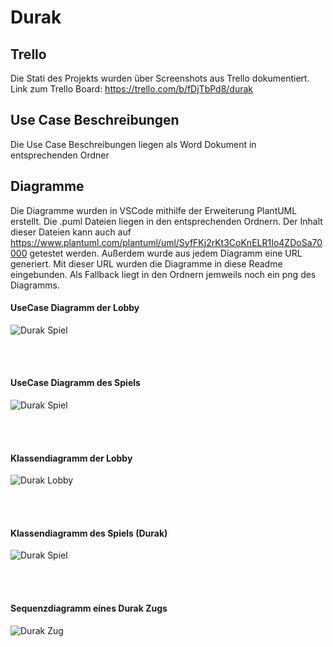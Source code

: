 # Durak

## Trello
Die Stati des Projekts wurden über Screenshots aus Trello dokumentiert. 
Link zum Trello Board:
https://trello.com/b/fDjTbPd8/durak

## Use Case Beschreibungen
Die Use Case Beschreibungen liegen als Word Dokument in entsprechenden Ordner

## Diagramme
Die Diagramme wurden in VSCode mithilfe der Erweiterung PlantUML erstellt. Die .puml Dateien liegen in den entsprechenden Ordnern. Der Inhalt dieser Dateien kann auch auf https://www.plantuml.com/plantuml/uml/SyfFKj2rKt3CoKnELR1Io4ZDoSa70000 getestet werden. Außerdem wurde aus jedem Diagramm eine URL generiert. Mit dieser URL wurden die Diagramme in diese Readme eingebunden. Als Fallback liegt in den Ordnern jemweils noch ein png des Diagramms.

#### UseCase Diagramm der Lobby
![Durak Spiel](https://www.plantuml.com/plantuml/svg/TLD1JiCm4BplA_O8X_A0g8fQK6-Sg7Y04szTgwvThHqA0lwE4rkEGo6dtPd9xdWiRtmG78Qp0J1q21WSibR7W58pzK4x2-1Fsbu4Y_CdOFnUFVN2qwFeJuhTOEMJCuxnUjI15WB7aZYHdObgcDWjixlUeFkZaEwghSA3C9umQ_lW-Fz5YRvPymqmUXTM6S9drtKVc9pVlP0Y7rWJaxr7uJ42YTbfQvnI6NvsIjj4R0U_9DmG4hE_Q398x0CPa_dIrPAET60AMLAwIiBHbx4ewQ3jR2wXzQJfiZ8xrJNvHco4zvaktHY768F2Pj8HDoEVwmMrscNxIL8wW5BYQlNLbfyX5n6jZbw1OxvLct9T0cEU5JB7Ku7pOMeq9L1R-mlAAKAqWWzjie0DhjVQzcQGrBPGncT1j3Gfw3twa3ugbfBY4PjQL18ODVbActeFJFP-BPdfJPmJN-8F "UseCase_Lobby")

<br>
<br>

#### UseCase Diagramm des Spiels
![Durak Spiel](https://www.plantuml.com/plantuml/svg/TLBBRi8m4BplL-on7EW7H2Y2zjeRQk-RP9DO61kj3Qdw-FSws349gBcmymWpkyhMUH9_FchGt7hq5aLrlST62TTUMGFW3igSIEZu3HYUTySrENwX-j29FPlcrMehEFJAyy9WfM69OgM36wxgJiGE3-o-fyOEodJOadQShBMtydzEb1zIVW5eLB3OdnHhbWB9OPedQMSwOTKcCQD9_c3nh1hL9SCCB_vSSoWJBM_N4G36kv7fDCTCZ5TxYk32eiavDglndOpcbehPDCcGvYXJQcbM4LzogObnTQ-uoj1GtNyfxaSYN2LlYUlrJvalCjjjASIDbXoa8R2pzZFobhd8mrp-BWzdMznBqpfmgv8l0ZaTdyk9nG8t6_xq0PGbm3RyXY_x3m00 "UseCase_Spiel")

<br>
<br>

#### Klassendiagramm der Lobby
![Durak Lobby](https://www.plantuml.com/plantuml/svg/XLJDSjCm4BxhANR20PB6cGIQYmzCanI6Gc4wvCXmKEADBQn86Kck8GolnGlmOgmisOaxfTW7sVjz-_VjsbVMSUEglOJhol0IRlLcyuCnMmfru8RlVpAWQoMvjKk-BNEZAvMjjDG6wa8uF8EroT04Q2E9onhiUGCkd3DYKpcysMgr5aU4QO0NnkWwE3sxdFhxP7whbOlGbAvvT5aNFDErK3dikBJ8s2_6jZu9h0y29He8HLyelaT8OKsfLTwOaWFHQcrStxhdGlOjA79KQ9k0QOWR0EiV3UOerJNkX19eKBqufm_FY6ilxXFuhKQxBPuWB54uWpx4aDfKsY58tBc6yLbBYIfjdZyAPsFpGIF_ahmnrY6H34ELWVTkbMh6tEgaTpjA7iIBpNxv6Y2kQhJa756JjXf7Ga9I24l2DJ9umSVWrHp3eSw6hPPAwZply1F2AnkH6FKnxQ8c_I6tfLEoxmzBu-h82ndn_pLm0M6OqHvU7YGBnYxbDrtwEE_ziQjKwOHM4Q9MZyIdJuI4N6hTLd6aCTuP_S5tbCADSgSCguAxBhJYsyA8RK5ztsdh6icYPHWf1oFkkSDFhJtoObTZE7EW7AYgVR_Ic2ifgTQ0XFTtN6Mbhm-e-h1Ru6X0VZq3e_Zpkw3zecyE5jPsqNkgjz7XPJnVnVCoddFlnrZOly5i03f9O32TJ4Q3xlDDmMloch7MC9XD9lC19CceSGaRa0AjdNEmGG6Q_Zo0OTjFdWsvvnGdsIKubJ5wK0Pnxj7KN3hibn8udarUpV1IK9KxFXRlnFXdh5aNwwp05BBuRo4-C7P52qo_wBy0 "Durak Lobby")

<br>
<br>

#### Klassendiagramm des Spiels (Durak)
![Durak Spiel](https://www.plantuml.com/plantuml/svg/VLN1Rjim3BtxAuZii1LfWcneBqOnD6tHjUiEmG9qm8OTb9YsjTXI8CiBuAw_jH_OZuqIPSLfXZc0RP6Fr2Fvh5msLXZRrXNSj4PiOBcLM2L9iv5gAuoednAWwxeIJNCbrfl2w5PbrxhI1dQbj3XmQvEXOTUg8cpYVQ-zSswjaQlMulrQgwNi46RidXkZTnpqwcpcVdlphLOsk6PqdOUGPIaolPEgW5nK3IR9SvAitIPC7fZof74BD2bRqNpxpdOhQsUzLvRNFz5Ob9ai1bZs25KObFcHtPgstkOft0gpuWPC31POgO3Z1JioN6zIkA6xNu-jRDRb0xKS2Jsd3MIUDnjUF_PCMbK4szCpXndYKid6OgIIBbgriKY0GRbBwwFUC8DJOAOdC6G0NLjS8QgCS2T7BRZ1N2g9Xfon_9CNxHXW1f41HUL9NCNSOr_7ewW8v2DyxQTz5QVmbPuUurXUQLsz62UN4eOwXXzwu-RnqJrorm6fLN2XL1tXIPyOCeLwKTg5qNvZdllX3cZwx4hKI2oMf5LLS3bRWksqiI_CjP3LeMbiT5LH_i_kmPPIg2m5lo-9ZmDzgP-efjY9VGC6WoGfE8A-ZP6j3-ZbdJln7MXmHxD8uGlTzo6-Jts8xzrjQDemiHD73mfQZBITCTJif1l5vSOrnF1NKJeIIxGTuTWmb87wu9KXL3UC9XgesffBwMd07PekREoGkdzVo7Kq6sox6EuR7yCVI0tOCuV7lKo3PTwBESOVI2fsWzAmXzTtD59V2f3CmfPMjBunZ2Z__2wfvNGomRnfNFQ4ZwNHsn7eoGH6xwRJyr6KNWf-u1OkZe3qz9D9eHGMtYU9NqNtR3ezcus2AYA6bnU_7E9i50GGKjFR_w95cmCTuU2ATAcEwGo_o6DM_mIjZ6ZNfQLJfuQW81UKND89H7yxVm40 "Durak Spiel")

<br>
<br>

#### Sequenzdiagramm eines Durak Zugs

![Durak Zug](https://www.plantuml.com/plantuml/svg/hLVDRjj64BxpAGRkeJPi6T6b1wCrOiTnKjG5YZfeWK2NfJWYjrekbTsb1Ales-GPSl9DBzPlVoXIicgZQNMGpDtv_UQR6VgrTSAujbPqqnenfuzjcMLsBlL2657JdndXS-yU59DrHawzQ1OEhunfLcyQrHZAbPZEu-7KDUQwCGMRmrTuAatJwY9UhohfkB--RRGRweMRjzf9zx2lgSHAlpFC-XcPtdgwVn9OJ8y_jQod_3DRAqg-KhBKDMj7KtoneUol8IGsIITixkICxwJcmqblR_SY-qPyQiMktVjA5CrAwf9cGbdEicz7N_F9Ck6HfAFnELtfqZ0YC4SaB8bnTxLtdd50X-uVhEFQ7za7csH_O-DO5h843hXOVdLOC2UNmd48OqoZI--4HgFJqmjY0yVq4uZ8DD6AIrHLDtXGF7CN97Ag9Fm7gh8Zu1nIaxCP0FHMBcb9fwS4qJcyGDPrv_xdWcutZwNNg-c3hA7zaQM3JRrkUpz4sNllfHBHmp3pGZ9bRohXoyuePugrO4jPgLXEAzRqEnHijBfkGnBdsOs42FgcX1KNpCnQZHWRJNQAf7BMnoUPjnF1jwX5GJwcBW61n4QZdTGorJGBogMDOUYTK7-WLy2msSz0oxfsdRnePvsC2tX8wu1ooGetgQF2bq044KDVffIqMBSKQnHaTe1U2WM7FjSW72M4Si2WJKzFT1PAk7Ml4wBx807FOV5dQXaK6CtJjT2U0QGpwj8GkcyFMhTcyzYD0rGW_0uOwB56riZCmkz4NwjcEgULD4MWoaGdEkAld16v2PMDvfO3317-7PV3H9EYdVkJiubkQ-y89eGgKoK6SLpjTS94UqfjwzpgSZBG0UqgHyqC8SHv4oQXr7I_uBKK2Y0fZqD8os3AiyAONsq-6puBieMmzaal-AYzrzYqE_57qWmQf4PfKd_KeJy8XQxSEVseEp1l4KJa4MwOZhgsE3hlYX7RuV_XMWmh52usmLu2Mow-o2MKTKG3CWqXUebEDn7moAAIgyqNuskfcsdbTNSAUf141xhvk6WDrAzPjsxDuBKkHSud0zY2FhYCBGvQOD7xmRfL3CqaSZy1JdRZzGmI_uL1dX0cyEX-8LdXTzvpH5FDbKdZnbCBr-y5geuv72cmonLQCHOjilQU-WwEtdWx90chbkQRBrf3TiTTa0m-_IHBSzgVtUmHFIm243tD_OYajwG3UAbQbECTfDZQ45hWE4u6wFwAC3Y9f7H-CSqMXvIBbzmyeZ1b5vz7O1xZ3GPbPReEEhwMgi2O7xywYRBhreeQxoibhpUVAnLJ3r1YOV_1AvPueKdnlsF8kZbUineIHUYU_JxpVEstAjfik0Ut06CsuQ7RwSj-Ms5HROloJ-8YsrtF2xIBvraUgveALVf9geJ7PDLwdCx0Lf1qxZ0hW8bFxwqfETVIugq7YGywTP30q6PaM1ttorxRfjJ3Sfrj7WsmyyMniLPdORQNJI1Kph9FS-olo3OA9_ujMInOqINMiAz3qawr_9w-suyk3f1bWnV0gAcvGZ5XCfHnwnzmv6aX3B3-bzeXGO_KYhL-7kodytRO6u7W8F-s0ST0puF_HAkZUg3n2oQ6r3kWhRb5wNfvPDaPsIbZXyyu3ikhxKpenmN2VGrl-6VcRm00 "Durak Zug")

<br>
<br>
